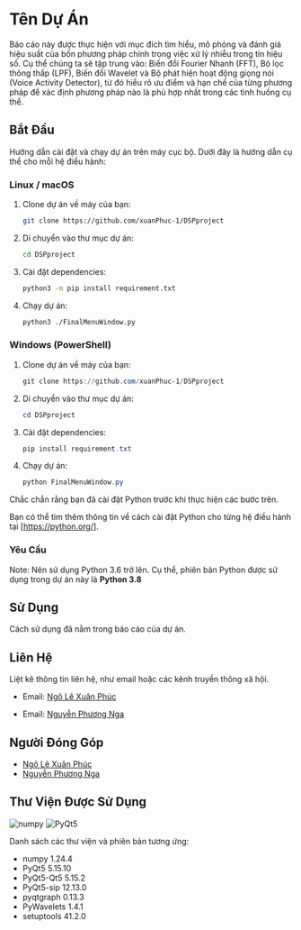 # Tên Dự Án

Báo cáo này được thực hiện với mục đích tìm hiểu, mô phỏng và đánh giá hiệu suất của bốn phương pháp chính trong việc xử lý nhiễu trong tín hiệu số. Cụ thể chúng ta sẽ tập trung vào: Biến đổi Fourier Nhanh (FFT), Bộ lọc thông thấp (LPF), Biến đổi Wavelet và Bộ phát hiện hoạt động giọng nói (Voice Activity Detector), từ đó hiểu rõ ưu điểm và hạn chế của từng phương pháp để xác định phương pháp nào là phù hợp nhất trong các tình huống cụ thể.

## Bắt Đầu

Hướng dẫn cài đặt và chạy dự án trên máy cục bộ. Dưới đây là hướng dẫn cụ thể cho mỗi hệ điều hành:

### Linux / macOS

1. Clone dự án về máy của bạn:

   ```bash
   git clone https://github.com/xuanPhuc-1/DSPproject
   ```

2. Di chuyển vào thư mục dự án:

   ```bash
   cd DSPproject
   ```

3. Cài đặt dependencies:

   ```bash
   python3 -m pip install requirement.txt
   ```

4. Chạy dự án:

   ```bash
   python3 ./FinalMenuWindow.py
   ```

### Windows (PowerShell)

1. Clone dự án về máy của bạn:

   ```powershell
   git clone https://github.com/xuanPhuc-1/DSPproject
   ```

2. Di chuyển vào thư mục dự án:

   ```powershell
   cd DSPproject
   ```

3. Cài đặt dependencies:

   ```powershell
   pip install requirement.txt
   ```

4. Chạy dự án:

   ```powershell
   python FinalMenuWindow.py
   ```

Chắc chắn rằng bạn đã cài đặt Python trước khi thực hiện các bước trên.

Bạn có thể tìm thêm thông tin về cách cài đặt Python cho từng hệ điều hành tại [https://python.org/].

### Yêu Cầu

Note: Nên sử dụng Python 3.6 trở lên. Cụ thể, phiên bản Python được sử dụng trong dự án này là **Python 3.8**

## Sử Dụng

Cách sử dụng đã nằm trong báo cáo của dự án.

## Liên Hệ

Liệt kê thông tin liên hệ, như email hoặc các kênh truyền thông xã hội.

- Email: [Ngô Lê Xuân Phúc](mailto:20021568@vnu.edu.vn)

- Email: [Nguyễn Phương Nga](mailto:20021558@vnu.edu.vn)

## Người Đóng Góp

- [Ngô Lê Xuân Phúc](https://github.com/xuanPhuc-1)
- [Nguyễn Phương Nga](https://github.com/phuongnga28)

## Thư Viện Được Sử Dụng

![numpy](https://upload.wikimedia.org/wikipedia/commons/3/31/NumPy_logo_2020.svg)
![PyQt5](https://upload.wikimedia.org/wikipedia/commons/e/e6/Python_and_Qt.svg)

Danh sách các thư viện và phiên bản tương ứng:

- numpy 1.24.4
- PyQt5 5.15.10
- PyQt5-Qt5 5.15.2
- PyQt5-sip 12.13.0
- pyqtgraph 0.13.3
- PyWavelets 1.4.1
- setuptools 41.2.0
